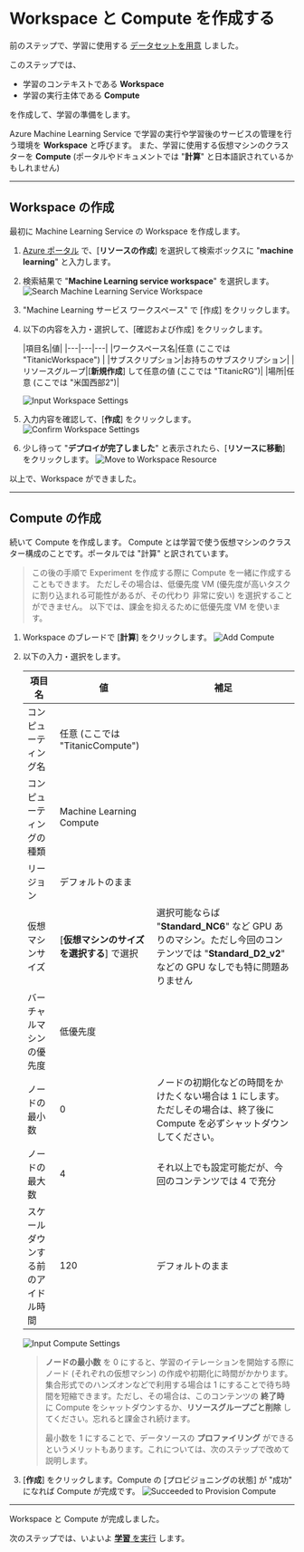# Workspace と Compute を作成する

前のステップで、学習に使用する [データセットを用意](./01_preparedata.md) しました。

このステップでは、

- 学習のコンテキストである **Workspace**
- 学習の実行主体である **Compute**

を作成して、学習の準備をします。

Azure Machine Learning Service で学習の実行や学習後のサービスの管理を行う環境を **Workspace** と呼びます。
また、学習に使用する仮想マシンのクラスターを **Compute** (ポータルやドキュメントでは "**計算**" と日本語訳されているかもしれません)

---

## Workspace の作成

最初に Machine Learning Service の Workspace を作成します。

1. [Azure ポータル](https://portal.azure.com) で、[**リソースの作成**] を選択して検索ボックスに "**machine learning**" と入力します。
2. 検索結果で "**Machine Learning service workspace**" を選択します。  
   ![Search Machine Learning Service Workspace](./images/02/search_ml_workspace_resource.jpg)

3. "Machine Learning サービス ワークスペース" で [作成] をクリックします。
4. 以下の内容を入力・選択して、[確認および作成] をクリックします。

   |項目名|値|
   |---|---|---|
   |ワークスペース名|任意 (ここでは "TitanicWorkspace") |
   |サブスクリプション|お持ちのサブスクリプション|
   |リソースグループ|[**新規作成**] して任意の値 (ここでは "TitanicRG")|
   |場所|任意 (ここでは "米国西部2")|

   ![Input Workspace Settings](./images/02/input_workspace_settings.jpg)

5. 入力内容を確認して、[**作成**] をクリックします。  
   ![Confirm Workspace Settings](./images/02/confirm_workspace_settings.jpg)

6. 少し待って "**デプロイが完了しました**" と表示されたら、[**リソースに移動**] をクリックします。
   ![Move to Workspace Resource](./images/02/move_to_workspace_resouce.jpg)

以上で、Workspace ができました。

---

## Compute の作成

続いて Compute を作成します。
Compute とは学習で使う仮想マシンのクラスター構成のことです。ポータルでは "計算" と訳されています。

> この後の手順で Experiment を作成する際に Compute を一緒に作成することもできます。
> ただしその場合は、低優先度 VM (優先度が高いタスクに割り込まれる可能性があるが、その代わり  非常に安い) を選択することができません。
> 以下では、課金を抑えるために低優先度 VM を使います。

1. Workspace のブレードで [**計算**] をクリックします。
   ![Add Compute](./images/02/select_compute_and_add_one.jpg)

2. 以下の入力・選択をします。

   |項目名|値|補足|
   |---|---|---|
   |コンピューティング名|任意 (ここでは "TitanicCompute") | |
   |コンピューティングの種類|Machine Learning Compute| |
   |リージョン|デフォルトのまま| |
   |仮想マシンサイズ|[**仮想マシンのサイズを選択する**] で選択|選択可能ならば "**Standard_NC6**" など GPU ありのマシン。ただし今回のコンテンツでは "**Standard_D2_v2**" などの GPU なしでも特に問題ありません|
   |バーチャルマシンの優先度|低優先度| |
   |ノードの最小数| 0 |ノードの初期化などの時間をかけたくない場合は 1 にします。ただしその場合は、終了後に Compute を必ずシャットダウンしてください。|
   |ノードの最大数| 4 |それ以上でも設定可能だが、今回のコンテンツでは 4 で充分|
   |スケールダウンする前のアイドル時間|120|デフォルトのまま|

   ![Input Compute Settings](./images/02/input_compute_settings.jpg)

   > **ノードの最小数** を 0 にすると、学習のイテレーションを開始する際にノード (それぞれの仮想マシン) の作成や初期化に時間がかかります。
   > 集合形式でのハンズオンなどで利用する場合は 1 にすることで待ち時間を短縮できます。ただし、その場合は、このコンテンツの **終了時** に Compute をシャットダウンするか、**リソースグループごと削除** してください。忘れると課金され続けます。  
   >
   > 最小数を 1 にすることで、データソースの **プロファイリング** ができるというメリットもあります。これについては、次のステップで改めて説明します。

3. [**作成**] をクリックします。Compute の [プロビジョニングの状態] が "成功" になれば Compute が完成です。
   ![Succeeded to Provision Compute](./images/02/compute_provision_succeeded.jpg)

---

Workspace と Compute が完成しました。

次のステップでは、いよいよ [**学習** を実行](./03_runexperiment.md) します。
